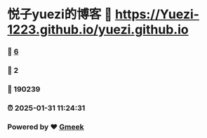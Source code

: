 # 悦子yuezi的博客 :link: https://Yuezi-1223.github.io/yuezi.github.io 
### :page_facing_up: [6](https://Yuezi-1223.github.io/yuezi.github.io/tag.html) 
### :speech_balloon: 2 
### :hibiscus: 190239 
### :alarm_clock: 2025-01-31 11:24:31 
### Powered by :heart: [Gmeek](https://github.com/Meekdai/Gmeek)
